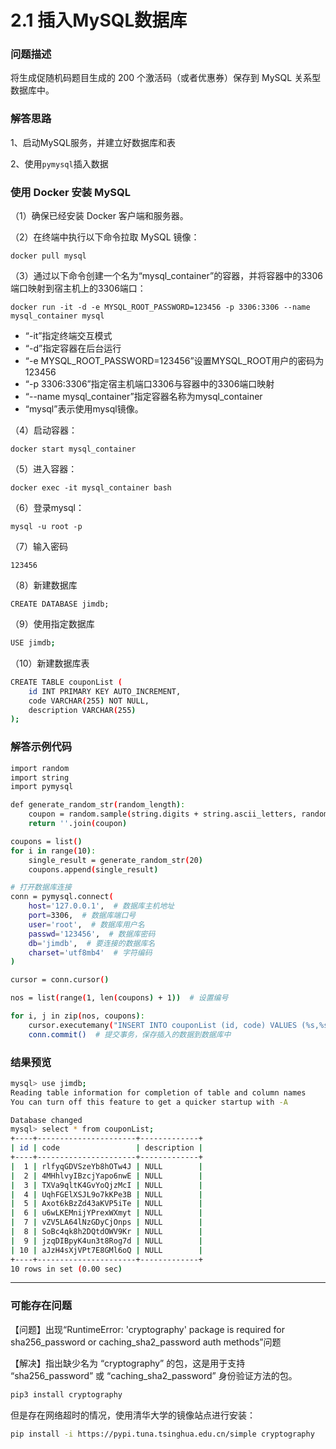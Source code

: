# 2.1 插入MySQL数据库

### 问题描述

将生成促随机码题目生成的 200 个激活码（或者优惠券）保存到 MySQL 关系型数据库中。

### 解答思路

1、启动MySQL服务，并建立好数据库和表

2、使用`pymysql`插入数据

### **使用 Docker 安装 MySQL**

（1）确保已经安装 Docker 客户端和服务器。

（2）在终端中执行以下命令拉取 MySQL 镜像：

```
docker pull mysql
```

（3）通过以下命令创建一个名为“mysql_container”的容器，并将容器中的3306端口映射到宿主机上的3306端口：

```
docker run -it -d -e MYSQL_ROOT_PASSWORD=123456 -p 3306:3306 --name mysql_container mysql
```

- “-it”指定终端交互模式
- “-d”指定容器在后台运行
- “-e MYSQL_ROOT_PASSWORD=123456”设置MYSQL_ROOT用户的密码为123456
- “-p 3306:3306”指定宿主机端口3306与容器中的3306端口映射
- “--name mysql_container”指定容器名称为mysql_container
- “mysql”表示使用mysql镜像。

（4）启动容器：

```
docker start mysql_container
```

（5）进入容器：

```
docker exec -it mysql_container bash
```

（6）登录mysql：

```
mysql -u root -p
```

（7）输入密码

```
123456
```

（8）新建数据库

```
CREATE DATABASE jimdb;
```

（9）使用指定数据库

```bash
USE jimdb;
```

（10）新建数据库表

```bash
CREATE TABLE couponList (
    id INT PRIMARY KEY AUTO_INCREMENT,
    code VARCHAR(255) NOT NULL,
    description VARCHAR(255)
);
```

### 解答示例代码

```bash
import random
import string
import pymysql

def generate_random_str(random_length):
    coupon = random.sample(string.digits + string.ascii_letters, random_length)
    return ''.join(coupon)

coupons = list()
for i in range(10):
    single_result = generate_random_str(20)
    coupons.append(single_result)

# 打开数据库连接
conn = pymysql.connect(
    host='127.0.0.1',  # 数据库主机地址
    port=3306,  # 数据库端口号
    user='root',  # 数据库用户名
    passwd='123456',  # 数据库密码
    db='jimdb',  # 要连接的数据库名
    charset='utf8mb4'  # 字符编码
)

cursor = conn.cursor()

nos = list(range(1, len(coupons) + 1))  # 设置编号

for i, j in zip(nos, coupons):
    cursor.executemany("INSERT INTO couponList (id, code) VALUES (%s,%s)", [(i, j)])
    conn.commit()  # 提交事务，保存插入的数据到数据库中
```

### 结果预览

```bash
mysql> use jimdb;
Reading table information for completion of table and column names
You can turn off this feature to get a quicker startup with -A

Database changed
mysql> select * from couponList;
+----+----------------------+-------------+
| id | code                 | description |
+----+----------------------+-------------+
|  1 | rlfyqGDVSzeYb8hOTw4J | NULL        |
|  2 | 4MHhlvyIBzcjYapo6nwE | NULL        |
|  3 | TXVa9qltK4GvYoQjzMcI | NULL        |
|  4 | UqhFGElXSJL9o7kKPe3B | NULL        |
|  5 | Axot6kBzZd43aKVP5iTe | NULL        |
|  6 | u6wLKEMnijYPrexWXmyt | NULL        |
|  7 | vZV5LA64lNzGDyCjOnps | NULL        |
|  8 | SoBc4qk8h2DQtdOWV9Kr | NULL        |
|  9 | jzqDIBpyK4un3t8Rog7d | NULL        |
| 10 | aJzH4sXjVPt7E8GMl6oQ | NULL        |
+----+----------------------+-------------+
10 rows in set (0.00 sec)
```

---

### 可能存在问题

【问题】出现“RuntimeError: 'cryptography' package is required for sha256_password or caching_sha2_password auth methods”问题

【解决】指出缺少名为 “cryptography” 的包，这是用于支持 “sha256_password” 或 “caching_sha2_password” 身份验证方法的包。

```bash
pip3 install cryptography
```

但是存在网络超时的情况，使用清华大学的镜像站点进行安装：

```bash
pip install -i https://pypi.tuna.tsinghua.edu.cn/simple cryptography
```

